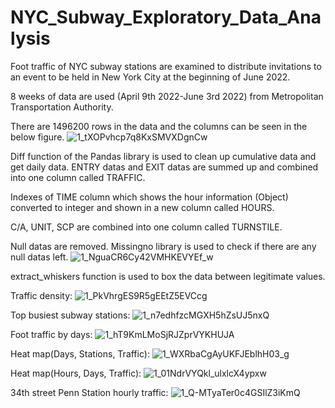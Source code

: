 # NYC_Subway_Exploratory_Data_Analysis

Foot traffic of NYC subway stations are examined to distribute invitations to an event to be held in New York City at the beginning of June 2022.


8 weeks of data are used (April 9th 2022-June 3rd 2022) from Metropolitan Transportation Authority.

There are 1496200 rows in the data and the columns can be seen in the below figure.
![1_tXOPvhcp7q8KxSMVXDgnCw](https://user-images.githubusercontent.com/108690977/196007086-ad5e6892-8ef2-4a38-948a-b1844729d8ca.png)

Diff function of the Pandas library is used to clean up cumulative data and get daily data. ENTRY datas and EXIT datas are summed up and combined into one column called TRAFFIC.

Indexes of TIME column which shows the hour information (Object) converted to integer and shown in a new column called HOURS.

C/A, UNIT, SCP are combined into one column called TURNSTILE.

Null datas are removed. Missingno library is used to check if there are any null datas left.
![1_NguaCR6Cy42VMHKEVYEf_w](https://user-images.githubusercontent.com/108690977/196007541-a5926f7c-86f8-445c-b1d0-cad53fcadf65.png)

extract_whiskers function is used to box the data between legitimate values.

Traffic density:
![1_PkVhrgES9R5gEEtZ5EVCcg](https://user-images.githubusercontent.com/108690977/196007683-28449f6b-8b12-4a3a-bd61-056d0166be92.png)

Top busiest subway stations:
![1_n7edhfzcMGXH5hZsUJ5nxQ](https://user-images.githubusercontent.com/108690977/196007694-c4bd4bac-42b8-4481-99ae-b97919496a29.png)

Foot traffic by days:
![1_hT9KmLMoSjRJZprVYKHUJA](https://user-images.githubusercontent.com/108690977/196007701-92717f71-bf9b-4e8e-b79f-f48ce7e2ac7a.png)

Heat map(Days, Stations, Traffic):
![1_WXRbaCgAyUKFJEblhH03_g](https://user-images.githubusercontent.com/108690977/196007723-93c82240-f614-4c55-8feb-1057ee9318e3.png)

Heat map(Hours, Days, Traffic):
![1_01NdrVYQkl_ulxlcX4ypxw](https://user-images.githubusercontent.com/108690977/196007743-79e14cdd-3e00-4b8b-86a5-1f5dbc99425c.png)

34th street Penn Station hourly traffic:
![1_Q-MTyaTer0c4GSIlZ3iKmQ](https://user-images.githubusercontent.com/108690977/196007775-c7fde50c-119b-4dc9-88d4-50d14ef7fb7e.png)

